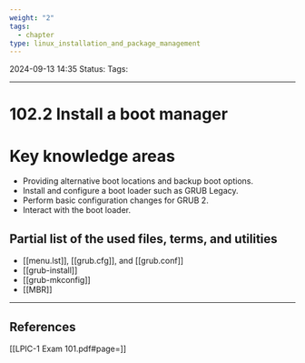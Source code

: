 ```yaml
---
weight: "2"
tags:
  - chapter
type: linux_installation_and_package_management
---
```


2024-09-13 14:35
Status:
Tags:
___
# 102.2 Install a boot manager

# Key knowledge areas

- Providing alternative boot locations and backup boot options.
- Install and configure a boot loader such as GRUB Legacy.
- Perform basic configuration changes for GRUB 2.
- Interact with the boot loader.

## Partial list of the used files, terms, and utilities

- [[menu.lst]], [[grub.cfg]], and [[grub.conf]]
- [[grub-install]]
- [[grub-mkconfig]]
- [[MBR]]

___
## References
[[LPIC-1 Exam 101.pdf#page=]]